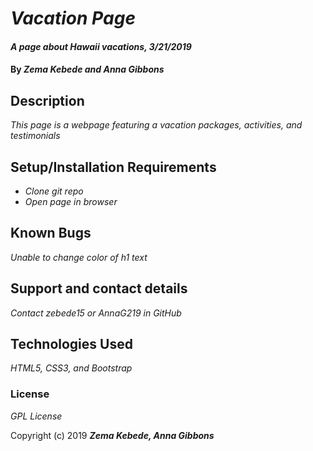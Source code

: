 # _Vacation Page_

#### _A page about Hawaii vacations, 3/21/2019_

#### By _**Zema Kebede and Anna Gibbons**_

## Description

_This page is a webpage featuring a vacation packages, activities, and testimonials_

## Setup/Installation Requirements

* _Clone git repo_
* _Open page in browser_


## Known Bugs

_Unable to change color of h1 text_

## Support and contact details

_Contact zebede15 or AnnaG219 in GitHub_

## Technologies Used

_HTML5, CSS3, and Bootstrap_

### License

*GPL License*

Copyright (c) 2019 **_Zema Kebede, Anna Gibbons_**
